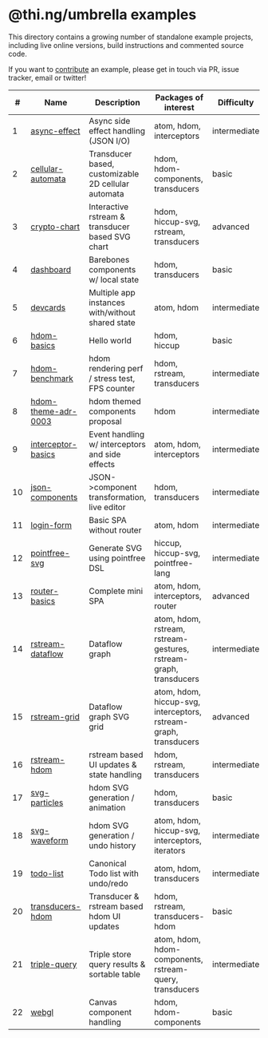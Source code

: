 # @thi.ng/umbrella examples

This directory contains a growing number of standalone example projects, including live online versions, build instructions and commented source code.

If you want to [contribute](../CONTRIBUTING.md) an example, please get in touch via PR, issue tracker, email or twitter!

| #  | Name                                         | Description                                         | Packages of interest                                              | Difficulty   |
|----|----------------------------------------------|-----------------------------------------------------|-------------------------------------------------------------------|--------------|
| 1  | [async-effect](./async-effect)               | Async side effect handling (JSON I/O)               | atom, hdom, interceptors                                          | intermediate |
| 2  | [cellular-automata](./cellular-automata)     | Transducer based, customizable 2D cellular automata | hdom, hdom-components, transducers                                | basic        |
| 3  | [crypto-chart](./crypto-chart)               | Interactive rstream & transducer based SVG chart    | hdom, hiccup-svg, rstream, transducers                            | advanced     |
| 4  | [dashboard](./cellular-automata)             | Barebones components w/ local state                 | hdom, transducers                                                 | basic        |
| 5  | [devcards](./devcards)                       | Multiple app instances with/without shared state    | atom, hdom                                                        | intermediate |
| 6  | [hdom-basics](./hdom-basics)                 | Hello world                                         | hdom, hiccup                                                      | basic        |
| 7  | [hdom-benchmark](./hdom-benchmark)           | hdom rendering perf / stress test, FPS counter      | hdom, rstream, transducers                                        | intermediate |
| 8  | [hdom-theme-adr-0003](./hdom-theme-adr-0003) | hdom themed components proposal                     | hdom                                                              | intermediate |
| 9  | [interceptor-basics](./hdom-benchmark)       | Event handling w/ interceptors and side effects     | atom, hdom, interceptors                                          | intermediate |
| 10 | [json-components](./json-components)         | JSON->component transformation, live editor         | hdom, transducers                                                 | intermediate |
| 11 | [login-form](./login-form)                   | Basic SPA without router                            | atom, hdom                                                        | intermediate |
| 12 | [pointfree-svg](./pointfree-svg)             | Generate SVG using pointfree DSL                    | hiccup, hiccup-svg, pointfree-lang                                | intermediate |
| 13 | [router-basics](./router-basics)             | Complete mini SPA                                   | atom, hdom, interceptors, router                                  | advanced     |
| 14 | [rstream-dataflow](./rstream-dataflow)       | Dataflow graph                                      | atom, hdom, rstream, rstream-gestures, rstream-graph, transducers | intermediate |
| 15 | [rstream-grid](./rstream-grid)               | Dataflow graph SVG grid                             | atom, hdom, hiccup-svg, interceptors, rstream-graph, transducers  | advanced     |
| 16 | [rstream-hdom](./rstream-hdom)               | rstream based UI updates & state handling           | hdom, rstream, transducers                                        | intermediate |
| 17 | [svg-particles](./svg-particles)             | hdom SVG generation / animation                     | hdom, transducers                                                 | basic        |
| 18 | [svg-waveform](./svg-waveform)               | hdom SVG generation / undo history                  | atom, hdom, hiccup-svg, interceptors, iterators                   | intermediate |
| 19 | [todo-list](./todo-list)                     | Canonical Todo list with undo/redo                  | atom, hdom, transducers                                           | intermediate |
| 20 | [transducers-hdom](./transducers-hdom)       | Transducer & rstream based hdom UI updates          | hdom, rstream, transducers-hdom                                   | basic        |
| 21 | [triple-query](./triple-query)               | Triple store query results & sortable table         | atom, hdom, hdom-components, rstream-query, transducers           | intermediate |
| 22 | [webgl](./webgl)                             | Canvas component handling                           | hdom, hdom-components                                             | basic        |
